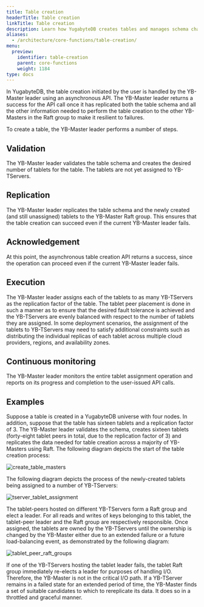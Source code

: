 ```yaml
---
title: Table creation
headerTitle: Table creation
linkTitle: Table creation
description: Learn how YugabyteDB creates tables and manages schema changes.
aliases:
  - /architecture/core-functions/table-creation/
menu:
  preview:
    identifier: table-creation
    parent: core-functions
    weight: 1184
type: docs
---
```


In YugabyteDB, the table creation initiated by the user is handled by the YB-Master leader using an asynchronous API. The YB-Master leader returns a success for the API call once it has replicated both the table schema and all the other information needed to perform the table creation to the other YB-Masters in the Raft group to make it resilient to failures.

To create a table, the YB-Master leader performs a number of steps.

## Validation

The YB-Master leader validates the table schema and creates the desired number of tablets for the table. The tablets are not yet assigned to YB-TServers.

## Replication

The YB-Master leader replicates the table schema and the newly created (and still unassigned) tablets to the YB-Master Raft group. This ensures that the table creation can succeed even if the current YB-Master
leader fails.

## Acknowledgement

At this point, the asynchronous table creation API returns a success, since the operation can proceed even if the current YB-Master leader fails.

## Execution

The YB-Master leader assigns each of the tablets to as many YB-TServers as the replication factor of the table. The tablet peer placement is done in such a manner as to ensure that the desired fault tolerance is
achieved and the YB-TServers are evenly balanced with respect to the number of tablets they are assigned. In some deployment scenarios, the assignment of the tablets to YB-TServers may need to satisfy additional constraints such as distributing the individual replicas of each tablet across multiple cloud providers, regions, and availability zones.

## Continuous monitoring

The YB-Master leader monitors the entire tablet assignment operation and reports on its progress and completion to the user-issued API calls.

## Examples

Suppose a table is created in a YugabyteDB universe with four nodes. In addition, suppose that the table has sixteen tablets and a replication factor of 3. The YB-Master leader validates the schema, creates sixteen tablets (forty-eight tablet peers in total, due to the replication factor of 3) and replicates the data needed for table creation across a majority of YB-Masters using Raft. The following diagram depicts the start of the table creation process: 

![create_table_masters](/images/architecture/create_table_masters.png)

The following diagram depicts the process of the newly-created tablets being assigned to a number of YB-TServers:

![tserver_tablet_assignment](/images/architecture/tserver_tablet_assignment.png)

The tablet-peers hosted on different YB-TServers form a Raft group and elect a leader. For all reads and writes of keys belonging to this tablet, the tablet-peer leader and the Raft group are respectively responsible. Once assigned, the tablets are owned by the YB-TServers until the ownership is changed by the YB-Master either due to an extended failure or a future load-balancing event, as demonstrated by the following diagram:

![tablet_peer_raft_groups](/images/architecture/tablet_peer_raft_groups.png)

If one of the YB-TServers hosting the tablet leader fails, the tablet Raft group immediately re-elects a leader for purposes of handling I/O. Therefore, the YB-Master is not in the critical I/O path. If a YB-TServer remains in a failed state for an extended period of time, the YB-Master finds a set of suitable candidates to which to rereplicate its data. It does so in a throttled and graceful manner.
